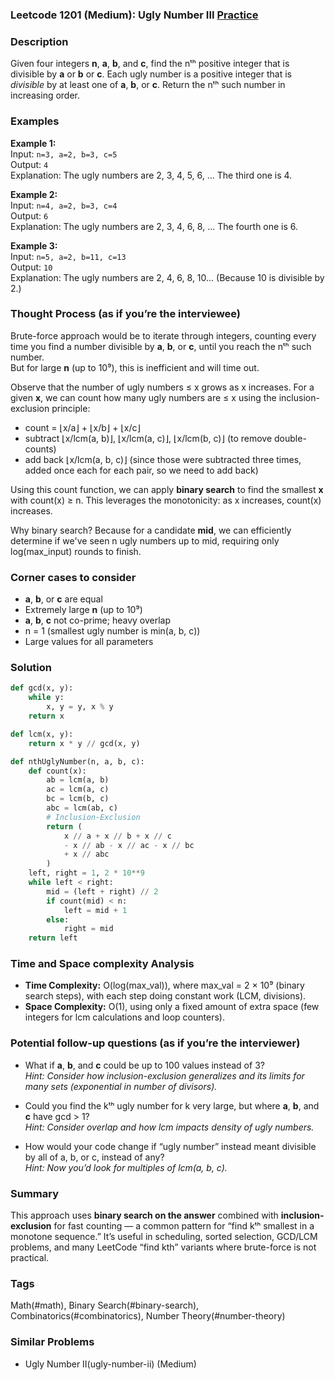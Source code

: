 ### Leetcode 1201 (Medium): Ugly Number III [Practice](https://leetcode.com/problems/ugly-number-iii)

### Description  
Given four integers **n**, **a**, **b**, and **c**, find the nᵗʰ positive integer that is divisible by **a** or **b** or **c**. Each ugly number is a positive integer that is *divisible* by at least one of **a**, **b**, or **c**. Return the nᵗʰ such number in increasing order.

### Examples  

**Example 1:**  
Input: `n=3, a=2, b=3, c=5`  
Output: `4`  
Explanation: The ugly numbers are 2, 3, 4, 5, 6, ... The third one is 4.

**Example 2:**  
Input: `n=4, a=2, b=3, c=4`  
Output: `6`  
Explanation: The ugly numbers are 2, 3, 4, 6, 8, ... The fourth one is 6.

**Example 3:**  
Input: `n=5, a=2, b=11, c=13`  
Output: `10`  
Explanation: The ugly numbers are 2, 4, 6, 8, 10... (Because 10 is divisible by 2.)

### Thought Process (as if you’re the interviewee)  

Brute-force approach would be to iterate through integers, counting every time you find a number divisible by **a**, **b**, or **c**, until you reach the nᵗʰ such number.  
But for large **n** (up to 10⁹), this is inefficient and will time out.

Observe that the number of ugly numbers ≤ x grows as x increases. For a given **x**, we can count how many ugly numbers are ≤ x using the inclusion-exclusion principle:
- count = ⌊x/a⌋ + ⌊x/b⌋ + ⌊x/c⌋  
- subtract ⌊x/lcm(a, b)⌋, ⌊x/lcm(a, c)⌋, ⌊x/lcm(b, c)⌋ (to remove double-counts)  
- add back ⌊x/lcm(a, b, c)⌋ (since those were subtracted three times, added once each for each pair, so we need to add back)

Using this count function, we can apply **binary search** to find the smallest **x** with count(x) ≥ n. This leverages the monotonicity: as x increases, count(x) increases.

Why binary search? Because for a candidate **mid**, we can efficiently determine if we've seen n ugly numbers up to mid, requiring only log(max_input) rounds to finish.

### Corner cases to consider  
- **a**, **b**, or **c** are equal  
- Extremely large **n** (up to 10⁹)  
- **a**, **b**, **c** not co-prime; heavy overlap  
- n = 1 (smallest ugly number is min(a, b, c))  
- Large values for all parameters  

### Solution

```python
def gcd(x, y):
    while y:
        x, y = y, x % y
    return x

def lcm(x, y):
    return x * y // gcd(x, y)

def nthUglyNumber(n, a, b, c):
    def count(x):
        ab = lcm(a, b)
        ac = lcm(a, c)
        bc = lcm(b, c)
        abc = lcm(ab, c)
        # Inclusion-Exclusion
        return (
            x // a + x // b + x // c
            - x // ab - x // ac - x // bc
            + x // abc
        )
    left, right = 1, 2 * 10**9
    while left < right:
        mid = (left + right) // 2
        if count(mid) < n:
            left = mid + 1
        else:
            right = mid
    return left
```

### Time and Space complexity Analysis  

- **Time Complexity:** O(log(max_val)), where max_val = 2 × 10⁹ (binary search steps), with each step doing constant work (LCM, divisions).
- **Space Complexity:** O(1), using only a fixed amount of extra space (few integers for lcm calculations and loop counters).

### Potential follow-up questions (as if you’re the interviewer)  

- What if **a**, **b**, and **c** could be up to 100 values instead of 3?  
  *Hint: Consider how inclusion-exclusion generalizes and its limits for many sets (exponential in number of divisors).*

- Could you find the kᵗʰ ugly number for k very large, but where **a**, **b**, and **c** have gcd > 1?  
  *Hint: Consider overlap and how lcm impacts density of ugly numbers.*

- How would your code change if “ugly number” instead meant divisible by all of a, b, or c, instead of any?  
  *Hint: Now you’d look for multiples of lcm(a, b, c).*

### Summary
This approach uses **binary search on the answer** combined with **inclusion-exclusion** for fast counting — a common pattern for “find kᵗʰ smallest in a monotone sequence.” It’s useful in scheduling, sorted selection, GCD/LCM problems, and many LeetCode “find kth” variants where brute-force is not practical.

### Tags
Math(#math), Binary Search(#binary-search), Combinatorics(#combinatorics), Number Theory(#number-theory)

### Similar Problems
- Ugly Number II(ugly-number-ii) (Medium)